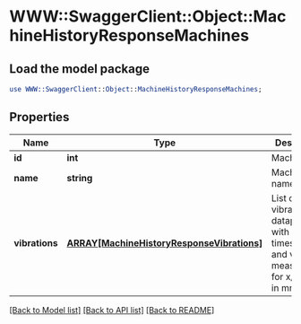 # WWW::SwaggerClient::Object::MachineHistoryResponseMachines

## Load the model package
```perl
use WWW::SwaggerClient::Object::MachineHistoryResponseMachines;
```

## Properties
Name | Type | Description | Notes
------------ | ------------- | ------------- | -------------
**id** | **int** | Machine ID | [optional] 
**name** | **string** | Machine name | [optional] 
**vibrations** | [**ARRAY[MachineHistoryResponseVibrations]**](MachineHistoryResponseVibrations.md) | List of vibration datapoints, with timestamp and vibration measurement for x/y/z axis in mm/s | [optional] 

[[Back to Model list]](../README.md#documentation-for-models) [[Back to API list]](../README.md#documentation-for-api-endpoints) [[Back to README]](../README.md)


